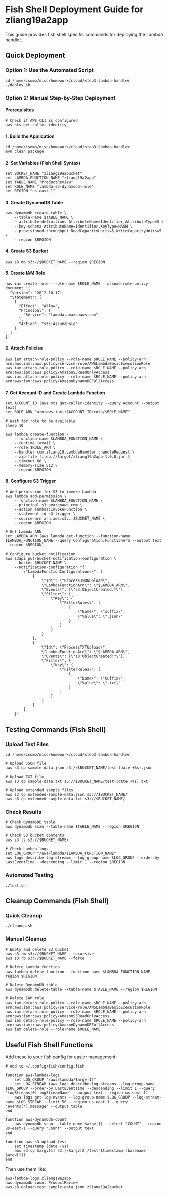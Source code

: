 # Fish Shell Deployment Guide for zliang19a2app

This guide provides fish shell specific commands for deploying the Lambda handler.

## Quick Deployment

### Option 1: Use the Automated Script

```fish
cd /home/isomo/misc/homework/cloud/step3-lambda-handler
./deploy.sh
```

### Option 2: Manual Step-by-Step Deployment

#### Prerequisites

```fish
# Check if AWS CLI is configured
aws sts get-caller-identity
```

#### 1. Build the Application

```fish
cd /home/isomo/misc/homework/cloud/step3-lambda-handler
mvn clean package
```

#### 2. Set Variables (Fish Shell Syntax)

```fish
set BUCKET_NAME "zliang19a2bucket"
set LAMBDA_FUNCTION_NAME "zliang19a2app"
set TABLE_NAME "ProductReview"
set ROLE_NAME "lambda-s3-dynamodb-role"
set REGION "us-east-1"
```

#### 3. Create DynamoDB Table

```fish
aws dynamodb create-table \
    --table-name $TABLE_NAME \
    --attribute-definitions AttributeName=Identifier,AttributeType=S \
    --key-schema AttributeName=Identifier,KeyType=HASH \
    --provisioned-throughput ReadCapacityUnits=5,WriteCapacityUnits=5 \
    --region $REGION
```

#### 4. Create S3 Bucket

```fish
aws s3 mb s3://$BUCKET_NAME --region $REGION
```

#### 5. Create IAM Role

```fish
aws iam create-role --role-name $ROLE_NAME --assume-role-policy-document '{
  "Version": "2012-10-17",
  "Statement": [
    {
      "Effect": "Allow",
      "Principal": {
        "Service": "lambda.amazonaws.com"
      },
      "Action": "sts:AssumeRole"
    }
  ]
}'
```

#### 6. Attach Policies

```fish
aws iam attach-role-policy --role-name $ROLE_NAME --policy-arn arn:aws:iam::aws:policy/service-role/AWSLambdaBasicExecutionRole
aws iam attach-role-policy --role-name $ROLE_NAME --policy-arn arn:aws:iam::aws:policy/AmazonS3ReadOnlyAccess
aws iam attach-role-policy --role-name $ROLE_NAME --policy-arn arn:aws:iam::aws:policy/AmazonDynamoDBFullAccess
```

#### 7. Get Account ID and Create Lambda Function

```fish
set ACCOUNT_ID (aws sts get-caller-identity --query Account --output text)
set ROLE_ARN "arn:aws:iam::$ACCOUNT_ID:role/$ROLE_NAME"

# Wait for role to be available
sleep 10

aws lambda create-function \
    --function-name $LAMBDA_FUNCTION_NAME \
    --runtime java11 \
    --role $ROLE_ARN \
    --handler com.zliang19.LambdaHandler::handleRequest \
    --zip-file fileb://target/zliang19a2app-1.0.0.jar \
    --timeout 60 \
    --memory-size 512 \
    --region $REGION
```

#### 8. Configure S3 Trigger

```fish
# Add permission for S3 to invoke Lambda
aws lambda add-permission \
    --function-name $LAMBDA_FUNCTION_NAME \
    --principal s3.amazonaws.com \
    --action lambda:InvokeFunction \
    --statement-id s3-trigger \
    --source-arn arn:aws:s3:::$BUCKET_NAME \
    --region $REGION

# Get Lambda ARN
set LAMBDA_ARN (aws lambda get-function --function-name $LAMBDA_FUNCTION_NAME --query Configuration.FunctionArn --output text --region $REGION)

# Configure bucket notification
aws s3api put-bucket-notification-configuration \
    --bucket $BUCKET_NAME \
    --notification-configuration "{
        \"LambdaFunctionConfigurations\": [
            {
                \"Id\": \"ProcessJSONUpload\",
                \"LambdaFunctionArn\": \"$LAMBDA_ARN\",
                \"Events\": [\"s3:ObjectCreated:*\"],
                \"Filter\": {
                    \"Key\": {
                        \"FilterRules\": [
                            {
                                \"Name\": \"suffix\",
                                \"Value\": \".json\"
                            }
                        ]
                    }
                }
            },
            {
                \"Id\": \"ProcessTXTUpload\",
                \"LambdaFunctionArn\": \"$LAMBDA_ARN\",
                \"Events\": [\"s3:ObjectCreated:*\"],
                \"Filter\": {
                    \"Key\": {
                        \"FilterRules\": [
                            {
                                \"Name\": \"suffix\",
                                \"Value\": \".txt\"
                            }
                        ]
                    }
                }
            }
        ]
    }"
```

## Testing Commands (Fish Shell)

### Upload Test Files

```fish
cd /home/isomo/misc/homework/cloud/step3-lambda-handler

# Upload JSON file
aws s3 cp sample-data.json s3://$BUCKET_NAME/test-(date +%s).json

# Upload TXT file
aws s3 cp sample-data.txt s3://$BUCKET_NAME/test-(date +%s).txt

# Upload extended sample files
aws s3 cp extended-sample-data.json s3://$BUCKET_NAME/
aws s3 cp extended-sample-data.txt s3://$BUCKET_NAME/
```

### Check Results

```fish
# Check DynamoDB table
aws dynamodb scan --table-name $TABLE_NAME --region $REGION

# Check S3 bucket contents
aws s3 ls s3://$BUCKET_NAME/

# Check Lambda logs
set LOG_GROUP "/aws/lambda/$LAMBDA_FUNCTION_NAME"
aws logs describe-log-streams --log-group-name $LOG_GROUP --order-by LastEventTime --descending --limit 1 --region $REGION
```

### Automated Testing

```fish
./test.sh
```

## Cleanup Commands (Fish Shell)

### Quick Cleanup

```fish
./cleanup.sh
```

### Manual Cleanup

```fish
# Empty and delete S3 bucket
aws s3 rm s3://$BUCKET_NAME --recursive
aws s3 rb s3://$BUCKET_NAME --force

# Delete Lambda function
aws lambda delete-function --function-name $LAMBDA_FUNCTION_NAME --region $REGION

# Delete DynamoDB table
aws dynamodb delete-table --table-name $TABLE_NAME --region $REGION

# Delete IAM role
aws iam detach-role-policy --role-name $ROLE_NAME --policy-arn arn:aws:iam::aws:policy/service-role/AWSLambdaBasicExecutionRole
aws iam detach-role-policy --role-name $ROLE_NAME --policy-arn arn:aws:iam::aws:policy/AmazonS3ReadOnlyAccess
aws iam detach-role-policy --role-name $ROLE_NAME --policy-arn arn:aws:iam::aws:policy/AmazonDynamoDBFullAccess
aws iam delete-role --role-name $ROLE_NAME
```

## Useful Fish Shell Functions

Add these to your fish config for easier management:

```fish
# Add to ~/.config/fish/config.fish

function aws-lambda-logs
    set LOG_GROUP "/aws/lambda/$argv[1]"
    set LOG_STREAM (aws logs describe-log-streams --log-group-name $LOG_GROUP --order-by LastEventTime --descending --limit 1 --query 'logStreams[0].logStreamName' --output text --region us-east-1)
    aws logs get-log-events --log-group-name $LOG_GROUP --log-stream-name $LOG_STREAM --limit 50 --region us-east-1 --query 'events[*].message' --output table
end

function aws-dynamodb-count
    aws dynamodb scan --table-name $argv[1] --select "COUNT" --region us-east-1 --query "Count" --output text
end

function aws-s3-upload-test
    set timestamp (date +%s)
    aws s3 cp $argv[1] s3://$argv[2]/test-$timestamp-(basename $argv[1])
end
```

Then use them like:

```fish
aws-lambda-logs zliang19a2app
aws-dynamodb-count ProductReview
aws-s3-upload-test sample-data.json zliang19a2bucket
```
